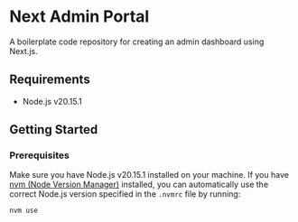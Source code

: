 # Next Admin Portal

A boilerplate code repository for creating an admin dashboard using Next.js.

## Requirements

- Node.js v20.15.1

## Getting Started

### Prerequisites

Make sure you have Node.js v20.15.1 installed on your machine. If you have [nvm (Node Version Manager)](https://github.com/nvm-sh/nvm) installed, you can automatically use the correct Node.js version specified in the `.nvmrc` file by running:

```bash
nvm use
```